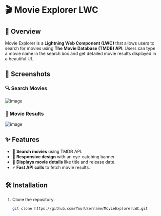 # 🎬 Movie Explorer LWC

## 🚀 Overview
Movie Explorer is a **Lightning Web Component (LWC)** that allows users to search for movies using **The Movie Database (TMDB) API**. Users can type a movie name in the search box and get detailed movie results displayed in a beautiful UI.

## 📸 Screenshots
### 🔍 Search Movies
![image](https://github.com/user-attachments/assets/9d89782c-aa1a-43b3-9a71-210a461ecb3e)

### 🎥 Movie Results
![image](https://github.com/user-attachments/assets/50ae93a3-2462-4e59-93a9-0e27c116f827)


## ✨ Features
- 🔎 **Search movies** using TMDB API.
- 🎨 **Responsive design** with an eye-catching banner.
- 📄 **Displays movie details** like title and release date.
- ⚡ **Fast API calls** to fetch movie results.

## 🛠️ Installation
1. Clone the repository:
   ```sh
   git clone https://github.com/YourUsername/MovieExplorerLWC.git
